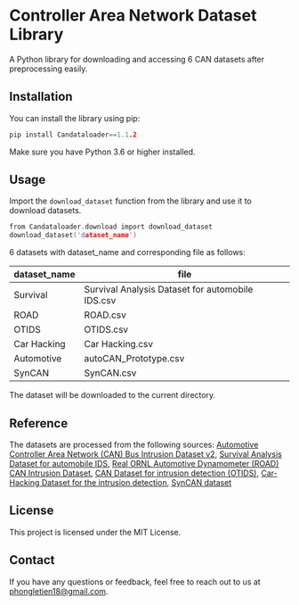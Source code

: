 # Controller Area Network Dataset Library
A Python library for downloading and accessing 6 CAN datasets after preprocessing easily.
## Installation
You can install the library using pip:
```c
pip install Candataloader==1.1.2
```
Make sure you have Python 3.6 or higher installed.
## Usage
Import the `download_dataset` function from the library and use it to download datasets.
```c
from Candataloader.download import download_dataset
download_dataset('dataset_name')
```
6 datasets with dataset_name and corresponding file as follows: 

|dataset_name   |file   |
|---|---|
|Survival   |Survival Analysis Dataset for automobile IDS.csv|
|ROAD   |ROAD.csv|
|OTIDS   |OTIDS.csv|
|Car Hacking  |Car Hacking.csv|
|Automotive   |autoCAN_Prototype.csv|
|SynCAN   |SynCAN.csv|

The dataset will be downloaded to the current directory.
## Reference
The datasets are processed from the following sources:
[Automotive Controller Area Network (CAN) Bus Intrusion Dataset v2](https://data.4tu.nl/articles/dataset/Automotive_Controller_Area_Network_CAN_Bus_Intrusion_Dataset/12696950/2),
[Survival Analysis Dataset for automobile IDS](https://ocslab.hksecurity.net/Datasets/survival-ids),
[Real ORNL Automotive Dynamometer (ROAD) CAN Intrusion Dataset](https://0xsam.com/road/),
[CAN Dataset for intrusion detection (OTIDS)](https://ocslab.hksecurity.net/Dataset/CAN-intrusion-dataset),
[Car-Hacking Dataset for the intrusion detection](https://ocslab.hksecurity.net/Datasets/car-hacking-dataset),
[SynCAN dataset](https://github.com/etas/SynCAN)
## License
This project is licensed under the MIT License.
## Contact
If you have any questions or feedback, feel free to reach out to us at phongletien18@gmail.com.
